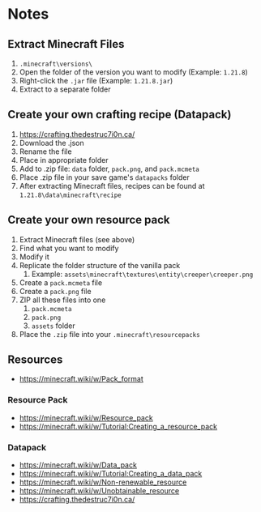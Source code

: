 # Notes

## Extract Minecraft Files

1. `.minecraft\versions\`
2. Open the folder of the version you want to modify (Example: `1.21.8`)
3. Right-click the `.jar` file (Example: `1.21.8.jar`)
4. Extract to a separate folder

## Create your own crafting recipe (Datapack)

1. https://crafting.thedestruc7i0n.ca/
2. Download the .json
3. Rename the file
4. Place in appropriate folder
5. Add to .zip file: `data` folder, `pack.png`, and `pack.mcmeta`
6. Place .zip file in your save game's `datapacks` folder
7. After extracting Minecraft files, recipes can be found at `1.21.8\data\minecraft\recipe`

## Create your own resource pack

1. Extract Minecraft files (see above)
2. Find what you want to modify
3. Modify it
4. Replicate the folder structure of the vanilla pack
   1. Example: `assets\minecraft\textures\entity\creeper\creeper.png`
5. Create a `pack.mcmeta` file
6. Create a `pack.png` file
7. ZIP all these files into one
   1. `pack.mcmeta`
   2. `pack.png`
   3. `assets` folder
8. Place the `.zip` file into your `.minecraft\resourcepacks`

## Resources

- https://minecraft.wiki/w/Pack_format

### Resource Pack

- https://minecraft.wiki/w/Resource_pack
- https://minecraft.wiki/w/Tutorial:Creating_a_resource_pack

### Datapack

- https://minecraft.wiki/w/Data_pack
- https://minecraft.wiki/w/Tutorial:Creating_a_data_pack
- https://minecraft.wiki/w/Non-renewable_resource
- https://minecraft.wiki/w/Unobtainable_resource
- https://crafting.thedestruc7i0n.ca/
